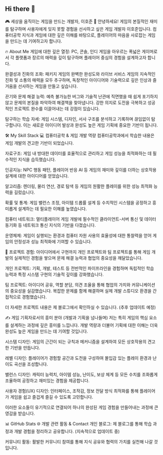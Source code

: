 ## Hi there 👋

<!--
**hojun313/hojun313** is a ✨ _special_ ✨ repository because its `README.md` (this file) appears on your GitHub profile.

Here are some ideas to get you started:

- 🔭 I’m currently working on ...
- 🌱 I’m currently learning ...
- 👯 I’m looking to collaborate on ...
- 🤔 I’m looking for help with ...
- 💬 Ask me about ...
- 📫 How to reach me: ...
- 😄 Pronouns: ...
- ⚡ Fun fact: ...
-->

🎮 세상을 움직이는 게임을 만드는 개발자, 이호준 🚀
안녕하세요! 게임의 본질적인 재미를 탐구하며 사용자에게 잊지 못할 경험을 선사하고 싶은 게임 개발자 이호준입니다. 컴퓨터공학 지식과 게임에 대한 깊은 이해를 바탕으로, 플레이어의 마음을 사로잡는 게임을 만드는 데 기여하고자 합니다.

🔥 About Me
게임에 대한 깊은 열정: PC, 콘솔, 인디 게임을 아우르는 폭넓은 게이머로서 각 플랫폼과 장르의 매력을 깊이 탐구하며 플레이어 중심의 경험을 설계하고자 합니다.

완결성과 진화의 조화: 패키지 게임의 완벽한 완성도와 라이브 서비스 게임의 지속적인 진화 및 소통의 매력을 모두 추구하며, 독창적인 아이디어와 기술력으로 깊은 인상과 즐거움을 선사하는 게임을 만들고 싶습니다.

끈기와 문제 해결 능력: 예측 불가능한 버그와 기술적 난관에 직면했을 때 쉽게 포기하지 않고 문제의 본질을 파악하여 해결책을 찾아냅니다. 강한 의지로 도전을 극복하고 성공적인 프로젝트 완수를 이끌어내는 데 강점이 있습니다.

탐구하는 학습 자세: 게임 시스템, 디자인, 서사 구조를 분석하고 기록하며 끊임없이 탐구합니다. 이는 새로운 아이디어 발상과 완성도 높은 게임 기획에 중요한 기반이 됩니다.

🛠️ My Skill Stack
💻 컴퓨터공학 & 게임 개발 역량
컴퓨터공학과에서 학습한 내용은 게임 개발의 견고한 기반이 되었습니다.

자료구조: 게임 내 방대한 데이터를 효율적으로 관리하고 게임 성능을 최적화하는 데 필수적인 지식을 습득했습니다.

인공지능: NPC 행동 패턴, 플레이어 반응 AI 등 게임의 재미와 깊이를 더하는 상호작용 설계에 대한 아이디어를 얻었습니다.

알고리즘: 렌더링, 물리 연산, 경로 탐색 등 게임의 원활한 플레이를 위한 성능 최적화 능력을 길렀습니다.

확률 및 통계: 게임 밸런스 조정, 아이템 드롭률 설계 등 수치적인 시스템을 공정하고 흥미롭게 설계하는 데 필요한 이해를 높였습니다.

컴퓨터 네트워크: 멀티플레이어 게임 개발에 필수적인 클라이언트-서버 통신 및 데이터 동기화 등 네트워크 통신 지식의 기반을 다졌습니다.

운영체제: 게임이 실행되는 환경과 컴퓨터 자원 사용의 효율성에 대한 통찰력을 얻어 게임의 안정성과 성능 최적화에 기여할 수 있습니다.

🚀 프로젝트 경험: 아이디어에서 구현까지
개인 프로젝트와 팀 프로젝트를 통해 게임 개발의 실제적인 경험을 쌓으며 문제 해결 능력과 협업의 중요성을 깨달았습니다.

개인 프로젝트: 기획, 개발, 테스트 등 전반적인 파이프라인을 경험하며 독립적인 학습 능력과 특정 시스템 구현의 기술적 깊이를 강화했습니다.

팀 프로젝트: 아이디어 공유, 역할 분담, 의견 조율을 통해 협업의 가치와 커뮤니케이션의 중요성을 실감했습니다. 복잡한 문제를 함께 해결하며 실제 개발 스튜디오 환경을 간접적으로 경험했습니다.

<!-- [프로젝트 세부 내용]: (간략하게 인상 깊었던 프로젝트 이름과 본인의 역할을 1~2줄로 요약)

예: "2D 횡스크롤 플랫폼 게임 '별 헤는 밤' 개발 (개인 프로젝트): 플레이어 조작감 개선 및 레벨 디자인 담당"

예: "협동 퍼즐 게임 '미로의 수호자' 개발 (팀 프로젝트): 백엔드 통신 및 데이터베이스 설계 기여"
-->
더 자세한 프로젝트 내용은 제 블로그에서 확인하실 수 있습니다. (추후 업데이트 예정)

✍️ 게임 기획자로서의 흥미 분야 (개발과 기획을 넘나들며)
저는 특히 게임의 핵심 요소를 설계하는 과정에 깊은 흥미를 느낍니다. 개발 역량과 더불어 기획에 대한 이해는 더욱 완성도 높은 게임을 만드는 데 기여할 것입니다.

시스템 디자인: 게임의 근간이 되는 규칙과 메커니즘을 설계하여 모든 상호작용의 견고한 기반을 만듭니다.

레벨 디자인: 플레이어가 경험할 공간과 도전을 구성하여 몰입감 있는 플레이 환경과 난이도 곡선을 조성합니다.

밸런스 디자인: 캐릭터 능력치, 아이템 성능, 난이도, 보상 체계 등 모든 수치를 조화롭게 조율하여 공정하고 재미있는 경험을 제공합니다.

사용자 경험(UX) 디자인: 인터페이스, 조작감, 정보 전달 방식 최적화를 통해 플레이어가 게임을 쉽고 즐겁게 즐길 수 있도록 고민합니다.

이러한 요소들이 유기적으로 연결되어 하나의 완성된 게임 경험을 만들어내는 과정에 큰 영감을 받습니다.

📊 GitHub Stats
🌐 개발 관련 활동 & Contact
개인 블로그: 제 블로그를 통해 학습 과정과 개발 경험을 정리하고 공유합니다. (지속적으로 업데이트 중)

커뮤니티 활동: 활발한 커뮤니티 참여를 통해 지식 공유와 협력의 가치를 실천해 나갈 것입니다.
